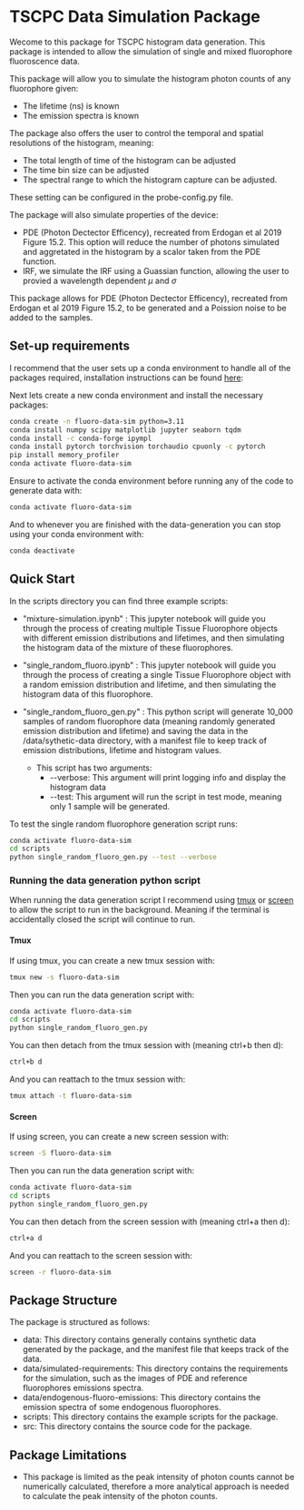 # TSCPC Data Simulation Package
Wecome to this package for TSCPC histogram data generation. This package is intended to allow the simulation of single and mixed fluorophore fluoroscence data.

This package will allow you to simulate the histogram photon counts of any fluorophore given:
- The lifetime (ns) is known
- The emission spectra is known

The package also offers the user to control the temporal and spatial resolutions of the histogram, meaning:
- The total length of time of the histogram can be adjusted
- The time bin size can be adjusted
- The spectral range to which the histogram capture can be adjusted.

These setting can be configured in the probe-config.py file.

The package will also simulate properties of the device:
-  PDE (Photon Dectector Efficency), recreated from Erdogan et al 2019 Figure 15.2. This option will reduce the number of photons simulated and aggretated in the histogram by a scalor taken from the PDE function.
- IRF, we simulate the IRF using a Guassian function, allowing the user to provied a wavelength dependent $\mu$ and $\sigma$

This package allows for PDE (Photon Dectector Efficency), recreated from Erdogan et al 2019 Figure 15.2, to be generated and a Poission noise to be added to the samples.


## Set-up requirements
I recommend that the user sets up a conda environment to handle all of the packages required, installation instructions can be found [here](https://docs.anaconda.com/miniconda/miniconda-install/):


Next lets create a new conda environment and install the necessary packages:

```sh
conda create -n fluoro-data-sim python=3.11
conda install numpy scipy matplotlib jupyter seaborn tqdm
conda install -c conda-forge ipympl
conda install pytorch torchvision torchaudio cpuonly -c pytorch
pip install memory_profiler
conda activate fluoro-data-sim
```

Ensure to activate the conda environment before running any of the code to generate data with: 
```sh
conda activate fluoro-data-sim
```

And to whenever you are finished with the data-generation you can stop using your conda environment with:

```sh
conda deactivate
```

## Quick Start
In the scripts directory you can find three example scripts:
- "mixture-simulation.ipynb" : This jupyter notebook will guide you through the process of creating multiple Tissue Fluorophore objects with different emission distributions and lifetimes, and then simulating the histogram data of the mixture of these fluorophores.

- "single_random_fluoro.ipynb" : This jupyter notebook will guide you through the process of creating a single Tissue Fluorophore object with a random emission distribution and lifetime, and then simulating the histogram data of this fluorophore.

- "single_random_fluoro_gen.py" : This python script will generate 10_000 samples of random fluorophore data (meaning randomly generated emission distribution and lifetime) and saving the data in the /data/sythetic-data directory, with a manifest file to keep track of emission distributions, lifetime and histogram values.
    - This script has two arguments:
        - --verbose: This argument will print logging info and display the histogram data
        - --test: This argument will run the script in test mode, meaning only 1 sample will be generated.

To test the single random fluorophore generation script runs:
```sh
conda activate fluoro-data-sim
cd scripts
python single_random_fluoro_gen.py --test --verbose
```


### Running the data generation python script
When running the data generation script I recommend using [tmux](https://github.com/tmux/tmux/wiki) or [screen](https://linuxize.com/post/how-to-use-linux-screen/) to allow the script to run in the background. Meaning if the terminal is accidentally closed the script will continue to run.

#### Tmux

If using tmux, you can create a new tmux session with:
```sh
tmux new -s fluoro-data-sim
```

Then you can run the data generation script with:
```sh
conda activate fluoro-data-sim
cd scripts
python single_random_fluoro_gen.py
```

You can then detach from the tmux session with (meaning ctrl+b then d):
```sh
ctrl+b d
```

And you can reattach to the tmux session with:
```sh
tmux attach -t fluoro-data-sim
```

#### Screen
If using screen, you can create a new screen session with:
```sh
screen -S fluoro-data-sim
```

Then you can run the data generation script with:
```sh
conda activate fluoro-data-sim
cd scripts
python single_random_fluoro_gen.py
```

You can then detach from the screen session with (meaning ctrl+a then d):
```sh
ctrl+a d
```

And you can reattach to the screen session with:
```sh
screen -r fluoro-data-sim
```



## Package Structure
The package is structured as follows:

- data: This directory contains generally contains synthetic data generated by the package, and the manifest file that keeps track of the data.
- data/simulated-requirements: This directory contains the requirements for the simulation, such as the images of PDE and reference fluorophores emissions spectra.
- data/endogenous-fluoro-emissions: This directory contains the emission spectra of some endogenous fluorophores.
- scripts: This directory contains the example scripts for the package.
- src: This directory contains the source code for the package.

## Package Limitations
- This package is limited as the peak intensity of photon counts cannot be numerically calculated, therefore a more analytical approach is needed to calculate the peak intensity of the photon counts.



